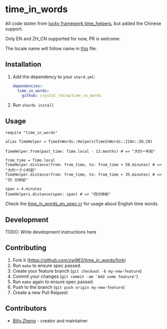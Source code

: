 # time_in_words

All code stolen from [lucky framework time_helpers](https://github.com/luckyframework/lucky/blob/main/src/lucky/page_helpers/time_helpers.cr), but added the Chinese support.

Only EN and ZH_CN supported for now, PR is welcome.

The locale name will follow name in [this](https://github.com/crystal-i18n/i18n/blob/a0d6276114a31f233cfec4ac928a01051ab01aa2/src/i18n/pluralization.cr#L33-L178) file.

## Installation

1. Add the dependency to your `shard.yml`:

   ```yaml
   dependencies:
     time_in_words:
       github: crystal_china/time_in_words
   ```

2. Run `shards install`

## Usage

```crystal
require "time_in_words"

alias TimeHelper = TimeInWords::Helpers(TimeInWords::I18n::ZH_CN)

TimeHelper.from(past_time: Time.local - 13.months) # => "大约一年前"

from_time = Time.local
TimeHelper.distance(from: from_time, to: from_time + 50.minutes) # => "大约一个小时前"
TimeHelper.distance(from: from_time, to: from_time + 35.minutes) # => "35 分钟前"

span = 4.minutes
TimeHelpers.distance(span: span) # => "四分钟前"
```

Check the [time_in_words_en_spec.cr](spec/time_in_words_en_spec.cr) for usage about English time words.

## Development

TODO: Write development instructions here

## Contributing

1. Fork it (<https://github.com/zw963/time_in_words/fork>)
2. Run `make` to ensure spec passed.
2. Create your feature branch (`git checkout -b my-new-feature`)
3. Commit your changes (`git commit -am 'Add some feature'`)
4. Run `make` again to ensure spec passed.
4. Push to the branch (`git push origin my-new-feature`)
5. Create a new Pull Request

## Contributors

- [Billy.Zheng](https://github.com/zw963) - creator and maintainer
